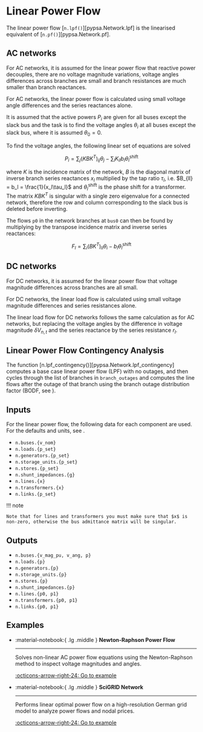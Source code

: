 <!--
SPDX-FileCopyrightText: PyPSA Contributors

SPDX-License-Identifier: CC-BY-4.0
-->

# Linear Power Flow

The linear power flow [`n.lpf()`][pypsa.Network.lpf] is the linearised equivalent of [`n.pf()`][pypsa.Network.pf].

## AC networks

For AC networks, it is assumed for the linear power flow that reactive power decouples, there are no voltage magnitude variations, voltage angles differences across branches are small and branch resistances are much smaller than branch reactances.

For AC networks, the linear power flow is calculated using small voltage angle differences and the series reactances alone.

It is assumed that the active powers $P_i$ are given for all buses except the slack bus and the task is to find the voltage angles $\theta_i$ at all buses except the slack bus, where it is assumed $\theta_0 = 0$.

To find the voltage angles, the following linear set of equations are solved

$$P_i = \sum_j (KBK^T)_{ij} \theta_j - \sum_l K_{il} b_l \theta_l^{\textrm{shift}}$$

where $K$ is the incidence matrix of the network, $B$ is the diagonal matrix of inverse branch series reactances $x_l$ multiplied by the tap ratio $\tau_l$, i.e. $B_{ll} = b_l = \frac{1}{x_l\tau_l}$ and $\theta_l^{\textrm{shift}}$ is the phase shift for a transformer. The matrix $KBK^T$ is singular with a single zero eigenvalue for a connected network, therefore the row and column corresponding to the slack bus is deleted before inverting.

The flows `p0` in the network branches at `bus0` can then be found by multiplying by the transpose incidence matrix and inverse series reactances:

$$F_l = \sum_i (BK^T)_{li} \theta_i - b_l \theta_l^{\textrm{shift}}$$

## DC networks

For DC networks, it is assumed for the linear power flow that voltage magnitude differences across branches are all small.

For DC networks, the linear load flow is calculated using small voltage magnitude differences and series resistances alone.

The linear load flow for DC networks follows the same calculation as for AC networks, but replacing the voltage angles by the difference in voltage magnitude $\delta V_{n,t}$ and the series reactance by the series resistance $r_l$.


## Linear Power Flow Contingency Analysis

The function [n.lpf_contingency()][pypsa.Network.lpf_contingency] computes a
base case linear power flow (LPF) with no outages, and then cycles through the
list of branches in `branch_outages` and computes the line flows after the
outage of that branch using the branch outage distribution factor (BODF, see []()).


## Inputs

For the linear power flow, the following data for each component are used. For the defaults and units, see <!-- md:guide components.md -->.

- `n.buses.{v_nom}`
- `n.loads.{p_set}`
- `n.generators.{p_set}`
- `n.storage_units.{p_set}`
- `n.stores.{p_set}`
- `n.shunt_impedances.{g}`
- `n.lines.{x}`
- `n.transformers.{x}`
- `n.links.{p_set}`

!!! note

    Note that for lines and transformers you must make sure that $x$ is non-zero, otherwise the bus admittance matrix will be singular.

## Outputs

- `n.buses.{v_mag_pu, v_ang, p}`
- `n.loads.{p}`
- `n.generators.{p}`
- `n.storage_units.{p}`
- `n.stores.{p}`
- `n.shunt_impedances.{p}`
- `n.lines.{p0, p1}`
- `n.transformers.{p0, p1}`
- `n.links.{p0, p1}`


## Examples

<div class="grid cards" markdown>


-   :material-notebook:{ .lg .middle } **Newton-Raphson Power Flow**

    ---

    Solves non-linear AC power flow equations using the Newton-Raphson method to inspect voltage magnitudes and angles.

    [:octicons-arrow-right-24: Go to example](../examples/minimal-example-pf.ipynb)

-   :material-notebook:{ .lg .middle } **SciGRID Network**

    ---

    Performs linear optimal power flow on a high-resolution German grid model to analyze power flows and nodal prices.

    [:octicons-arrow-right-24: Go to example](../examples/scigrid-lopf-then-pf.ipynb)

</div>
